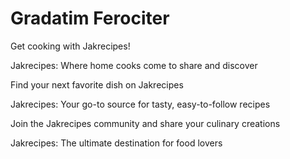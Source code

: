 # Gradatim Ferociter

Get cooking with Jakrecipes!

Jakrecipes: Where home cooks come to share and discover

Find your next favorite dish on Jakrecipes

Jakrecipes: Your go-to source for tasty, easy-to-follow recipes

Join the Jakrecipes community and share your culinary creations

Jakrecipes: The ultimate destination for food lovers
